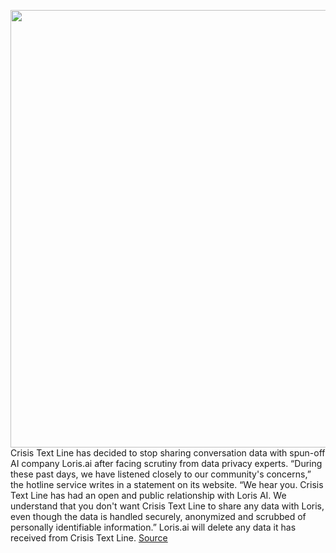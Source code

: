 <img src='https://cdn.vox-cdn.com/thumbor/J7xZblX9LATBFFM0cgLhUv-Agzg=/0x0:8256x5504/1200x800/filters:focal(3133x3086:4453x4406)/cdn.vox-cdn.com/uploads/chorus_image/image/70455911/1125671890.0.jpg' width='700px' /><br/>
Crisis Text Line has decided to stop sharing conversation data with spun-off AI company Loris.ai after facing scrutiny from data privacy experts. “During these past days, we have listened closely to our community's concerns,” the hotline service writes in a statement on its website. “We hear you. Crisis Text Line has had an open and public relationship with Loris AI. We understand that you don't want Crisis Text Line to share any data with Loris, even though the data is handled securely, anonymized and scrubbed of personally identifiable information.” Loris.ai will delete any data it has received from Crisis Text Line.
<a href='https://www.theverge.com/2022/1/31/22906979/crisis-text-line-loris-ai-epic-privacy-mental-health'> Source <a/>